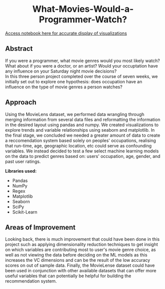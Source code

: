 # <div align="center"> What-Movies-Would-a-Programmer-Watch? </div>

[Access notebook here for accurate display of visualizations](https://nbviewer.jupyter.org/github/dania6789/What-Movie-Would-a-Programmer-Watch/blob/main/movie-reccomender-system.ipynb)

## Abstract

If you were a programmer, what movie genres would you most likely watch? What about if you were a doctor, or an artist? Would your occuptation have any influence on your Saturday night movie decisions? <br>
In this three person project completed over the course of seven weeks, we initially set out to explore one hypothesis: does occupation have an influence on the type of movie genres a person watches? 

## Approach
Using the MovieLens dataset, we performed data wrangling through merging information from several data files and reformatting the information in the desired layout using pandas and numpy. We created visualizations to explore trends and variable relationships using seaborn and matplotlib. In the final stage, we concluded we needed a greater amount of data to create a reccomendation system based solely on peoples' occupations, realising that run-time, age, geographic location, etc could serve as confounding variables. We instead decided to test a few select machine learning models on the data to predict genres based on: users' occupation, age, gender, and past user ratings.   

**Libraries used:**
- Pandas
- NumPy
- Regex
- Matplotlib
- Seaborn
- SciPy
- Scikit-Learn

## Areas of Improvement
Looking back, there is much improvement that could have been done in this project such as applying dimensionality reduction techniques to get insight on which variables are contributing most to user's movie genre choice, as well as not viewing the data before deciding on the ML models as this increases the VC dimensions and can be the result of the low accuracy scores on out of sample data. Finally, the MovieLense dataset could have been used in conjunction with other available datasets that can offer more useful variables that can potentially be helpful for building the recommendation system.


